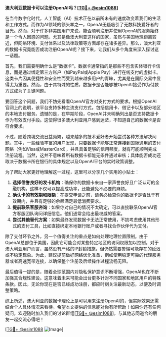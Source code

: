 **澳大利亚数据卡可以注册OpenAI吗？[[TG💪+ @esim1088](https://t.me/s/esim1088)]**

在当今数字化时代，人工智能（AI）技术正在以前所未有的速度改变着我们的生活和工作方式。而作为AI领域的领头羊之一，OpenAI无疑吸引了无数科技爱好者的目光。然而，对于许多非美国用户来说，能否顺利注册并使用OpenAI的服务始终是一个令人困惑的问题。尤其是像澳大利亚这样的国家，虽然与美国地理距离较近，但网络环境、支付体系以及法律政策等方面却存在诸多差异。那么，澳大利亚的数据卡究竟能否成功注册OpenAI呢？接下来，让我们从多个角度来深入探讨这一话题。

首先，我们需要明确什么是“数据卡”。数据卡通常指的是那些不包含实体银行卡信息，而是通过绑定第三方账户（如PayPal或Apple Pay）进行在线支付的虚拟卡。这类卡片因其便捷性和安全性而受到越来越多用户的青睐，尤其是在国际交易中显得尤为重要。然而，由于其特殊的性质，数据卡是否能够被OpenAI接受作为付款方式成为了关键问题。

要回答这个问题，我们不妨先看看OpenAI官方对支付方式的要求。根据OpenAI官网上的说明，该平台支持多种主流支付方式，包括信用卡、借记卡以及部分地区的本地支付服务。遗憾的是，在早期阶段，OpenAI并未明确列出是否支持数据卡作为有效支付手段。这使得很多澳大利亚用户感到迷茫，不知道自己的数据卡是否符合要求。

不过，随着跨境交流日益频繁，越来越多的技术爱好者开始尝试各种方法解决问题。其中，一些经验丰富的用户发现，只要数据卡能够正常连接到国际通用的支付网络（例如Visa或MasterCard），并且具备足够的信用额度，就有可能顺利完成注册流程。当然，这并不意味着所有数据卡都能无条件通过审核；具体能否成功还取决于数据卡所在银行的具体规定以及OpenAI平台的实时政策调整。

为了帮助大家更好地理解这一过程，这里可以分享几个实用的小贴士：

1. **选择信誉良好的发卡机构**：确保你的数据卡来自一家声誉良好且广泛认可的金融机构。这样不仅可以提高成功率，还能避免不必要的麻烦。
2. **确认卡的有效期和限额**：在提交申请之前，请务必检查你的数据卡是否处于有效期内，并且有足够的余额满足最低消费要求。
3. **提前联系客服咨询**：如果你对自己的情况不太确定，可以直接联系OpenAI官方客服团队询问详细信息。他们通常会给出最权威的答案。
4. **尝试其他替代方案**：如果最终发现数据卡无法正常使用，不妨考虑使用其他形式的支付工具，比如直接绑定本地银行账户或者寻找合作伙伴代为支付。

除了支付环节之外，另一个值得关注的重点是如何处理地理位置限制。由于OpenAI总部位于美国，因此它可能会对某些特定地区的访问权限加以控制。对于澳大利亚用户而言，虽然没有严格的IP封锁措施，但仍然需要警惕可能存在的延迟或不稳定现象。为此，建议提前做好网络优化准备，例如使用稳定可靠的代理服务器或者高速宽带连接，以确保整个注册及后续操作过程流畅无阻。

最后值得一提的是，随着全球范围内对隐私保护意识不断增强，OpenAI也在不断加强其合规性建设。这意味着未来可能会出台更多针对不同国家和地区用户的特殊条款。因此，无论你现在是否已经成功注册，都应时刻关注最新动态，以便及时调整策略。

综上所述，澳大利亚的数据卡理论上是可以用来注册OpenAI的，但实际效果还需结合个人具体情况来看待。希望本文提供的信息能对你有所帮助！如果你还有任何疑问，欢迎随时加入我们的讨论群组[[TG💪+ @esim1088](https://t.me/s/esim1088)]，与其他志同道合的朋友一起交流心得吧！

[[TG💪+ @esim1088](https://t.me/s/esim1088) ![Image](https://i.postimg.cc/4NQfJmqS/Snipaste-2025-05-13-00-14-12.png)]